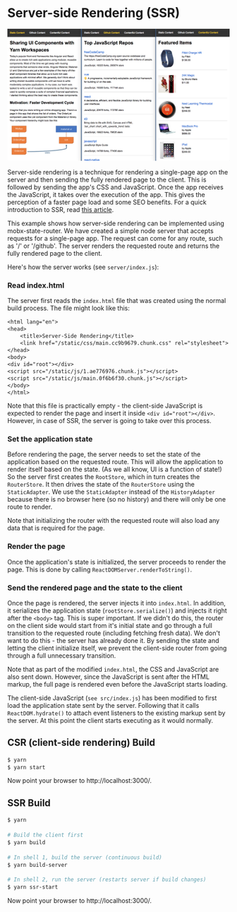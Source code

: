 Server-side Rendering (SSR)
===========================

![Screen Shot](assets/screen-shot.png)

Server-side rendering is a technique for rendering a single-page app on the server and then sending the fully rendered page to the client. This is followed by sending the app's CSS and JavaScript. Once the app receives the JavaScript, it takes over the execution of the app. This gives the perception of a faster page load and some SEO benefits. For a quick introduction to SSR, read [this article](https://alligator.io/react/server-side-rendering/).

This example shows how server-side rendering can be implemented using mobx-state-router. We have created a simple node server that accepts requests for a single-page app. The request can come for any route, such as '/' or '/github'. The server renders the requested route and returns the fully rendered page to the client.

Here's how the server works (see `server/index.js`):

### Read index.html
The server first reads the `index.html` file that was created using the normal build process. The file might look like this:

```
<html lang="en">
<head>
    <title>Server-Side Rendering</title>
    <link href="/static/css/main.cc9b9679.chunk.css" rel="stylesheet">
</head>
<body>
<div id="root"></div>
<script src="/static/js/1.ae776976.chunk.js"></script>
<script src="/static/js/main.0f6b6f30.chunk.js"></script>
</body>
</html>
```

Note that this file is practically empty - the client-side JavaScript is expected to render the page and insert it inside `<div id="root"></div>`. However, in case of SSR, the server is going to take over this process.

### Set the application state
Before rendering the page, the server needs to set the state of the application based on the requested route. This will allow the application to render itself based on the state. (As we all know, UI is a function of state!) So the server first creates the `RootStore`, which in turn creates the `RouterStore`. It then drives the state of the `RouterStore` using the `StaticAdapter`. We use the `StaticAdapter` instead of the `HistoryAdapter` because there is no browser here (so no history) and there will only be one route to render.
 
Note that initializing the router with the requested route will also load any data that is required for the page.

### Render the page
Once the application's state is initialized, the server proceeds to render the page. This is done by calling `ReactDOMServer.renderToString()`.

### Send the rendered page and the state to the client
Once the page is rendered, the server injects it into `index.html`. In addition, it serializes the application state (`rootStore.serialize()`) and injects it right after the `<body>` tag. This is super important. If we didn't do this, the router on the client side would start from it's initial state and go through a full transition to the requested route (including fetching fresh data). We don't want to do this - the server has already done it. By sending the state and letting the client initialize itself, we prevent the client-side router from going through a full unnecessary transition.

Note that as part of the modified `index.html`, the CSS and JavaScript are also sent down. However, since the JavaScript is sent after the HTML markup, the full page is rendered even before the JavaScript starts loading.

The client-side JavaScript (`see src/index.js`) has been modified to first load the application state sent by the server. Following that it calls `ReactDOM.hydrate()` to attach event listeners to the existing markup sent by the server. At this point the client starts executing as it would normally.

CSR (client-side rendering) Build
---------------------------------
```bash
$ yarn
$ yarn start
```

Now point your browser to http://localhost:3000/.

SSR Build
---------
```bash
$ yarn

# Build the client first
$ yarn build

# In shell 1, build the server (continuous build)
$ yarn build-server

# In shell 2, run the server (restarts server if build changes)
$ yarn ssr-start
```

Now point your browser to http://localhost:3000/.

